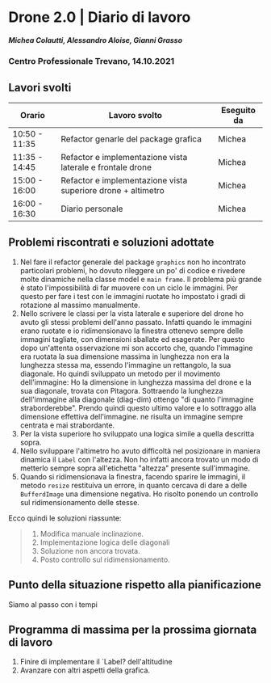 # Drone 2.0 | Diario di lavoro
##### Michea Colautti, Alessandro Aloise, Gianni Grasso
### Centro Professionale Trevano, 14.10.2021

## Lavori svolti


|Orario        |Lavoro svolto                                                   |Eseguito da         |
|--------------|----------------------------------------------------------------|--------------------|
|10:50 - 11:35 | Refactor genarle del package grafica                           | Michea             |
|11:35 - 14:45 | Refactor e implementazione vista laterale e frontale drone     | Michea             |
|15:00 - 16:00 | Refactor e implementazione vista superiore drone + altimetro   | Michea             |
|16:00 - 16:30 | Diario personale                                               | Michea             |




##  Problemi riscontrati e soluzioni adottate

1. Nel fare il refactor generale del package `graphics` non ho incontrato particolari problemi, ho dovuto rileggere un po' di codice e rivedere 
molte dinamiche nella classe model e `main frame`. Il problema più grande è stato l'impossibilità di far muovere con un ciclo le immagini. Per questo per fare i test con le immagini ruotate ho impostato i gradi di rotazione al massimo manualmente.
2. Nello scrivere le classi per la vista laterale e superiore del drone ho avuto gli stessi problemi dell'anno passato. Infatti quando le immagini erano ruotate e io ridimensionavo la finestra ottenevo sempre delle immagini tagliate, con dimensioni sballate ed esagerate. Per questo dopo un'attenta osservazione mi son accorto che, quando l'immagine era ruotata la sua dimensione massima in lunghezza non era la lunghezza stessa ma, essendo l'immagine un rettangolo, la sua diagonale.
Ho quindi sviluppato un metodo per il movimento dell'immagine: Ho la dimensione in lunghezza massima del drone  e la sua diagonale, trovata con Pitagora. Sottraendo la lunghezza dell'immagine alla diagonale (diag-dim) ottengo "di quanto l'immagine straborderebbe". Prendo quindi questo ultimo valore e lo sottraggo alla dimensione effettiva dell'immagine. ne risulta un immagine sempre centrata e mai strabordante.
3. Per la vista superiore ho sviluppato una logica simile a quella descritta sopra.
4. Nello sviluppare l'altimetro ho avuto difficoltà nel posizionare in maniera dinamica il `Label` con l'altezza. Non ho infatti ancora trovato un modo di metterlo sempre sopra all'etichetta "altezza" presente sull'immagine.
5. Quando si ridimensionava la finestra, facendo sparire le immagini, il metodo `resize` restituiva un errore, in quanto cercava di dare a delle `BufferdImage` una dimensione negativa. Ho risolto ponendo un controllo sul ridimensionamento delle stesse.

Ecco quindi le soluzioni riassunte:

>1. Modifica manuale inclinazione.
>2. Implementazione logica delle diagonali
>3. Soluzione non ancora trovata.
>4. Posto controllo sul ridimensionamento.
##  Punto della situazione rispetto alla pianificazione
Siamo al passo con i tempi

## Programma di massima per la prossima giornata di lavoro
1. Finire di implementare il `Label? dell'altitudine
2. Avanzare con altri aspetti della grafica.
